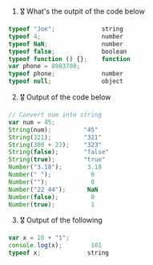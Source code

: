 1. 🎖 What's the outpit of the code below
```js
typeof "Joe";             string
typeof 4;                 number
typeof NaN;               number
typeof false;             boolean
typeof function () {};    function
var phone = 8983700;      
typeof phone;             number
typeof null;              object
```

2. 🎖 Output of the code below
```js
// Convert num into string
var num = 45;
String(num);         "45"
String(321);         "321"
String(300 + 23);    "323"
String(false);       "false"
String(true);        "true"
Number("3.18");       3.18
Number(" ");           0          
Number("");            0         
Number("22 44");      NaN   
Number(false);         0
Number(true);          1
```

3. 🎖 Output of the following

```js
var x = 10 + "1";
console.log(x);        101
typeof x;             string
```